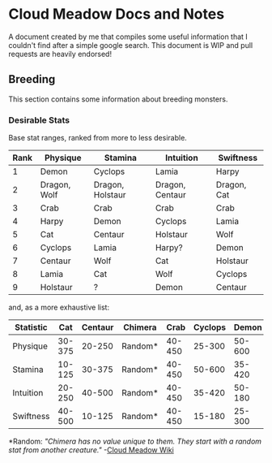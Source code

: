 # Cloud Meadow Docs and Notes

A document created by me that compiles some useful information that I couldn't find after a simple google search. This document is WIP and pull requests are heavily endorsed!

## Breeding

This section contains some information about breeding monsters.

### Desirable Stats

Base stat ranges, ranked from more to less desirable.

|Rank   |Physique       |Stamina            |Intuition      |Swiftness      |
|-------|-----------    |-----------        |-----------    |-----------    |
|1      |Demon          |Cyclops            |Lamia          |Harpy          |
|2      |Dragon, Wolf   |Dragon, Holstaur   |Dragon, Centaur|Dragon, Cat    |
|3      |Crab           |Crab               |Crab           |Crab           |
|4      |Harpy          |Demon              |Cyclops        |Lamia          |
|5      |Cat            |Centaur            |Holstaur       |Wolf           |
|6      |Cyclops        |Lamia              |Harpy?         |Demon          |
|7      |Centaur        |Wolf               |Cat            |Holstaur       |
|8      |Lamia          |Cat                |Wolf           |Cyclops        |
|9      |Holstaur       |?                  |Demon          |Centaur        |

and, as a more exhaustive list:

|Statistic  |Cat    |Centaur    |Chimera    |Crab   |Cyclops    |Demon  |Dragon |Harpy  |Holstaur   |Lamia  |Wolf   |
|-----------|-------|-----------|-----------|-------|-----------|-------|-------|-------|-----------|-------|-------|
|Physique   |30-375 |20-250     |Random\*   |40-450 |25-300     |50-600 |50-500 |35-?   |10-125     |15-180 |40-500 |
|Stamina    |10-125 |30-375     |Random\*   |40-450 |50-600     |35-420 |50-500 |15-?   |40-500     |25-300 |20-250 |
|Intuition  |20-250 |40-500     |Random\*   |40-450 |35-420     |50-180 |50-500 |25-?   |30-375     |50-600 |10-235 |
|Swiftness  |40-500 |10-125     |Random\*   |40-450 |15-180     |25-300 |50-500 |50-600 |20-250     |35-420 |30-375 |

\*Random: *"Chimera has no value unique to them. They start with a random stat from another creature."* -[Cloud Meadow Wiki](https://cloudmeadow.miraheze.org/wiki/Chimera)
